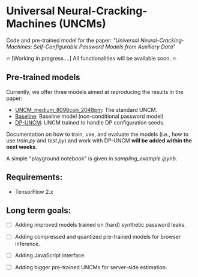 



# Universal Neural-Cracking-Machines (UNCMs)
Code and pre-trained model for the paper: *"Universal Neural-Cracking-Machines: Self-Configurable Password Models from Auxiliary Data"*

🔥 [Working in progress....] All functionalities will be available soon. 🔥

## Pre-trained models 
Currently, we offer three models aimed at reproducing the results in the paper:

* [UNCM_medium_8096con_2048pm](https://drive.google.com/drive/folders/1Xf549jF6zo2zlZ4ZbfH3cxN_kEpSZm4K?usp=share_link): The standard UNCM.
* [Baseline](https://drive.google.com/drive/folders/19u2Ld3PWIvRZ9ejYCVD9dcoGsl6e8pKN?usp=share_link): Baseline model (non-conditional password model)
* [DP-UNCM](https://drive.google.com/drive/folders/1wWi71UJrcObwoBt9GkH0Q-nbnDan_M4Y?usp=share_link): UNCM trained to handle DP configuration seeds. 

Documentation on how to train, use, and evaluate the models (i.e., how to use *train.py* and *test.py*) and work with DP-UNCM **will be added within the next weeks**. 

A simple "playground notebook" is given in *sampling_example.ipynb*.

## Requirements:

* TensorFlow 2.x

## Long term goals:

- [ ]  Adding improved models trained on (hard) synthetic password leaks. 
- [ ]  Adding compressed and quantized pre-trained models for browser inference.
- [ ]   Adding JavaScript interface. 
- [ ]  Adding bigger pre-trained UNCMs for server-side estimation.

